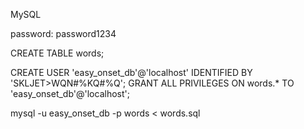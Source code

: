 

MySQL

password: password1234


CREATE TABLE words;

CREATE USER 'easy_onset_db'@'localhost' IDENTIFIED BY 'SKLJET>WQN#%KQ#%Q';
GRANT ALL PRIVILEGES ON words.* TO 'easy_onset_db'@'localhost';

mysql -u easy_onset_db -p words < words.sql


